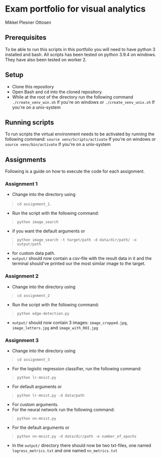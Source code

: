 # Exam portfolio for visual analytics
Mikkel Plesner Ottosen
## Prerequisites
To be able to run this scripts in this portfolio you will need to have python 3 installed and bash. All scripts has been tested on python 3.9.4 on windows. They have also been tested on worker 2.

## Setup
- Clone this repository
- Open Bash and cd into the cloned repository.
- While at the root of the directory run the following command
`./create_venv_win.sh`
If you're on windows or
`./create_venv_unix.sh`
If you're on a unix-system

## Running scripts
To run scripts the virtual environment needs to be activated by running the following command:
`source venv/Scripts/activate`
If you're on windows or
`source venv/bin/activate`
If you're on a unix-system

## Assignments
Following is a guide on how to execute the code for each assignment.
### Assignment 1
- Change into the directory using 
> `cd assignment_1`.
- Run the script with the following command: 
> `python image_search`
- if you want the default arguments
 or 
> `python image_search -t target/path -d data/dir/path/ -o output/path` 
- for custom data path. 
- `output/` should now contain a csv-file with the result data in it and the terminal should've printed our the most similar image to the target. 
### Assignment 2
- Change into the directory using
> `cd assignment_2`
- Run the script with the following command:
> `python edge-detection.py`
- `output/` should now contain 3 images: `image_cropped.jpg`, `image_letters.jpg` and `image_with_ROI.jpg`
### Assignment 3
- Change into the directory using
> `cd assignment_3`
- For the logistic regression classifier, run the following command:
> `python lr-mnist.py`
- For default arguments or
> `python lr-mnist.py -d data/path`
- For custom arguments.
- For the neural network run the following command:
> `python nn-mnist.py`
- For the default arguments or
> `python nn-mnist.py -d data/dir/path -e number_of_epochs`
- In the `output/` directory there should now be two txt-files, one named `logress_metrics.txt` and one named `nn_metrics.txt` 